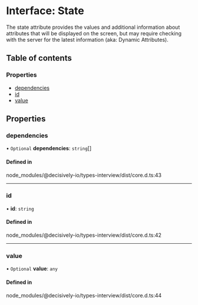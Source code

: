 # Interface: State

The state attribute provides the values and additional information about attributes that will be displayed on the screen, but may require checking with the server for the latest information (aka: Dynamic Attributes).

## Table of contents

### Properties

- [dependencies](../wiki/State#dependencies)
- [id](../wiki/State#id)
- [value](../wiki/State#value)

## Properties

### dependencies

• `Optional` **dependencies**: `string`[]

#### Defined in

node_modules/@decisively-io/types-interview/dist/core.d.ts:43

___

### id

• **id**: `string`

#### Defined in

node_modules/@decisively-io/types-interview/dist/core.d.ts:42

___

### value

• `Optional` **value**: `any`

#### Defined in

node_modules/@decisively-io/types-interview/dist/core.d.ts:44
